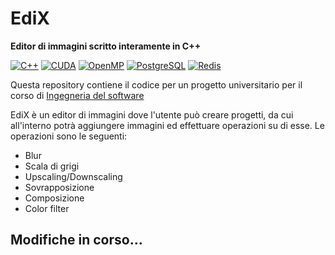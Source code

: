 # EdiX

**Editor di immagini scritto interamente in C++**

[![C++](https://img.shields.io/badge/C++-00599C?style=for-the-badge&logo=c%2B%2B&logoColor=white)](https://isocpp.org/)
[![CUDA](https://img.shields.io/badge/CUDA-76B900?style=for-the-badge&logo=nvidia&logoColor=white)](https://developer.nvidia.com/cuda-zone)
[![OpenMP](https://img.shields.io/badge/OpenMP-00599C?style=for-the-badge&logo=openmp&logoColor=white)](https://www.openmp.org/)
[![PostgreSQL](https://img.shields.io/badge/PostgreSQL-336791?style=for-the-badge&logo=postgresql&logoColor=white)](https://www.postgresql.org/)
[![Redis](https://img.shields.io/badge/Redis-DC382D?style=for-the-badge&logo=redis&logoColor=white)](https://redis.io/)

Questa repository contiene il codice per un progetto universitario per il corso di [Ingegneria del software](https://corsidilaurea.uniroma1.it/it/view-course-details/2023/29923/20190322090929/1c0d2a0e-d989-463c-a09a-00b823557edd/f5e77c3f-84d5-4123-8b84-8a0a5c597463/15ecc655-f8c0-4c3f-afcf-da46946dcf5f/95212068-f314-40bc-b767-b909de17d286?guid_cv=f5e77c3f-84d5-4123-8b84-8a0a5c597463&current_erogata=1c0d2a0e-d989-463c-a09a-00b823557edd)

EdiX è un editor di immagini dove l'utente può creare progetti, da cui all'interno potrà aggiungere immagini ed effettuare operazioni su di esse. Le operazioni sono le seguenti:
* Blur
* Scala di grigi
* Upscaling/Downscaling
* Sovrapposizione
* Composizione
* Color filter

## Modifiche in corso...